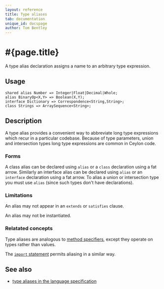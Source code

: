 ```yaml
---
layout: reference
title: Type aliases
tab: documentation
unique_id: docspage
author: Tom Bentley
---
```


# #{page.title}

A type alias declaration assigns a name to an arbitrary type expression.

## Usage 

    shared alias Number => Integer|Float|Decimal|Whole;
    alias BinaryOp<X,Y> => Boolean(X,Y);
    interface Dictionary => Correspondence<String,String>;
    class Strings => ArraySequence<String>;


## Description

A type alias provides a convenient way to abbreviate long type expressions which 
recur in a particular codebase. 
Because of type parameters, union and intersection types long type 
expressions are common in Ceylon code. 

### Forms

A class alias can be declared using `alias` or a `class` declaration 
using a fat arrow. Similarly an interface alias can be declared using 
`alias` or an `interface` declaration using a fat arrow.
To alias a union or intersection type you must use `alias` (since such types 
don't have declarations).

### Limitations

An alias may not appear in an `extends` or `satisfies` clause. 

An alias may not be instantiated.

### Relatated concepts

Type aliases are analogous to [method specifiers](../method#method_specifiers), 
except they operate  on types rather than values. 

The [`import` statement](../../statement/import) permits aliasing in a 
similar way.

## See also

* [type aliases in the language specification](#{site.urls.spec_current}#typealiasedeclarations)
